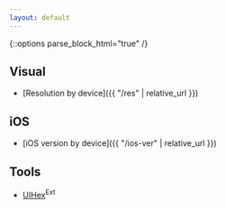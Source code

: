 ```yaml
---
layout: default
---
```

{::options parse_block_html="true" /}

<div class="row"><div class="col-sm-6">

## Visual

* [Resolution by device]({{ "/res" | relative_url }})

## iOS

* [iOS version by device]({{ "/ios-ver" | relative_url }})

</div><div class="col-sm-6">

## Tools

* [UIHex](https://uihex.com)<sup>Ext</sup>

</div></div>
